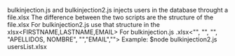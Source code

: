 bulkinjection.js and bulkinjection2.js injects users in the database throught a file.xlsx
The difference between the two scripts are the structure of the file.xlsx
For bulkinjection2.js use that structure in the xlsx<FIRSTNAME,LASTNAME,EMAIL>
For bulkinjection.js .xlsx<"", "", "", "APELLIDOS, NOMBRE", "","EMAIL","">
Example: $node bulkinjection2.js usersList.xlsx